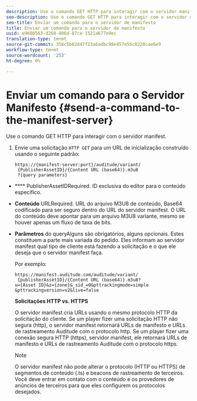 ```yaml
---
description: Use o comando GET HTTP para interagir com o servidor manifest.
seo-description: Use o comando GET HTTP para interagir com o servidor manifest.
seo-title: Enviar um comando para o servidor de manifesto
title: Enviar um comando para o servidor de manifesto
uuid: e9680563-d268-406d-87ce-1521a677e9ec
translation-type: tm+mt
source-git-commit: 358c5b02d47f23a6adbc98e457e56c8220cae6e9
workflow-type: tm+mt
source-wordcount: '253'
ht-degree: 0%

---
```



# Enviar um comando para o Servidor Manifesto {#send-a-command-to-the-manifest-server}

Use o comando GET HTTP para interagir com o servidor manifest.

1. Envie uma solicitação `HTTP GET` para um URL de inicialização construído usando o seguinte padrão:

   ```
   https://{manifest-server:port}/auditude/variant/
    {PublisherAssetID}/{Content URL (base64)}.m3u8
    ?{query parameters}
   ```

* **** PublisherAssetIDRequired. ID exclusiva do editor para o conteúdo específico.

* **Conteúdo** URLRequired. URL do arquivo M3U8 de conteúdo, Base64 codificado para ser seguro dentro do URL do servidor manifest. O URL do conteúdo deve apontar para um arquivo M3U8 variante, mesmo se houver apenas um fluxo de taxa de bits.

* **Parâmetros** do queryAlguns são obrigatórios, alguns opcionais. Estes constituem a parte mais variada do pedido. Eles informam ao servidor manifest qual tipo de cliente está fazendo a solicitação e o que ele deseja que o servidor manifest faça.

   Por exemplo:

   ```
   https://manifest.auditude.com/auditude/variant/
    {publisherAssetID}/{Content URL (base64)}.m3u8?
   u={Asset ID}&z={zone}&_sid_=0&pttrackingmode=simple
   &pttrackingversion=v2&live=false
   ```

   **Solicitações HTTP vs. HTTPS**

   O servidor manifest cria URLs usando o mesmo protocolo HTTP da solicitação do cliente. Se um player fizer uma solicitação HTTP não segura (http), o servidor manifest retornará URLs de manifesto e URLs de rastreamento Auditude com o protocolo http. Se um player fizer uma conexão segura HTTP (https), servidor manifest, ele retornará URLs de manifesto e URLs de rastreamento Auditude com o protocolo https.

   >[!NOTE]
   >
   >O servidor manifest não pode alterar o protocolo (HTTP ou HTTPS) de segmentos de conteúdo (.ts) e beacons de rastreamento de terceiros. Você deve entrar em contato com o conteúdo e os provedores de anúncios de terceiros para que eles configurem os protocolos desejados.
